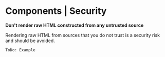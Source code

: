 # Components | Security

**Don't render raw HTML constructed from any untrusted source**

Rendering raw HTML from sources that you do not trust is a security risk and should be avoided.

`ToDo: Example`